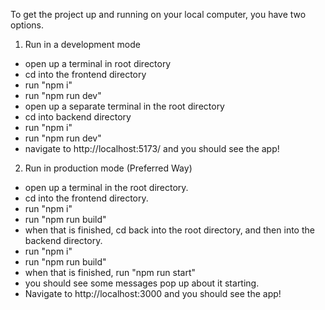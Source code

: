 To get the project up and running on your local computer,
you have two options.

1. Run in a development mode

-   open up a terminal in root directory
-   cd into the frontend directory
-   run "npm i"
-   run "npm run dev"
-   open up a separate terminal in the root directory
-   cd into backend directory
-   run "npm i"
-   run "npm run dev"
-   navigate to http://localhost:5173/ and you should see the app!

2. Run in production mode (Preferred Way)

-   open up a terminal in the root directory.
-   cd into the frontend directory.
-   run "npm i"
-   run "npm run build"
-   when that is finished, cd back into the root directory,
    and then into the backend directory.
-   run "npm i"
-   run "npm run build"
-   when that is finished, run "npm run start"
-   you should see some messages pop up about it starting.
-   Navigate to http://localhost:3000 and you should see the app!

